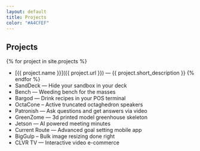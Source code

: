 ```yaml
---
layout: default
title: Projects
color: "#A4CFEF"
---
```

## Projects

{% for project in site.projects %}
 - [{{ project.name }}]({{ project.url }}) — {{ project.short_description }}
{% endfor %}
 - SandDeck — Hide your sandbox in your deck
 - Bench — Weeding bench for the masses
 - Bargod — Drink recipes in your POS terminal
 - OctaCone – Active truncated octaghedron speakers
 - Patronish — Ask questions and get answers via video
 - GreenZome — 3d printed model greenhouse skeleton
 - Jetson — AI powered meeting minutes
 - Current Route — Advanced goal setting mobile app
 - BigGulp – Bulk image resizing done right
 - CLVR TV — Interactive video e-commerce
